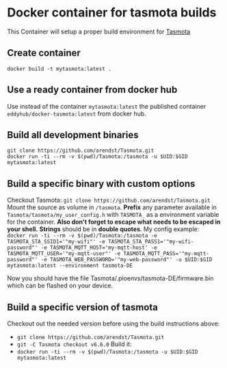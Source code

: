# Docker container for tasmota builds
This Container will setup a proper build environment for [Tasmota](https://github.com/arendst/Tasmota)

## Create container
`docker build -t mytasmota:latest .`

## Use a ready container from docker hub
Use instead of the container `mytasmota:latest` the published container `eddyhub/docker-tasmota:latest` from docker hub.

## Build all development binaries
`git clone https://github.com/arendst/Tasmota.git`    
`docker run -ti --rm -v $(pwd)/Tasmota:/tasmota -u $UID:$GID mytasmota:latest`

## Build a specific binary with custom options
Checkout Tasmota: `git clone https://github.com/arendst/Tasmota.git`
Mount the source as volume in `/tasmota`. **Prefix** any parameter available in `Tasmota/tasmota/my_user_config.h` with `TASMOTA_` as a environment variable for the container. **Also don't forget to escape what needs to be escaped in your shell.** **Strings** should be in **double quotes**. My config example:   
`docker run -ti --rm -v $(pwd)/Tasmota:/tasmota -e TASMOTA_STA_SSID1='"my-wifi"' -e TASMOTA_STA_PASS1='"my-wifi-password"' -e TASMOTA_MQTT_HOST='my-mqtt-host' -e TASMOTA_MQTT_USER='"my-mqtt-user"' -e TASMOTA_MQTT_PASS='"my-mqtt-password"' -e TASMOTA_WEB_PASSWORD='"my-web-password"' -u $UID:$GID mytasmota:latest --environment tasmota-DE`

Now you should have the file Tasmota/.pioenvs/tasmota-DE/firmware.bin which can be flashed on your device.

## Build a specific version of tasmota
Checkout out the needed version before using the build instructions above:
- `git clone https://github.com/arendst/Tasmota.git`
- `git -C Tasmota checkout v6.6.0`
Build it:
- `docker run -ti --rm -v $(pwd)/Tasmota:/tasmota -u $UID:$GID mytasmota:latest`

